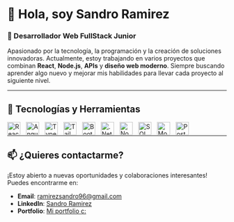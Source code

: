 # 👋 Hola, soy Sandro Ramirez

### 🌟 Desarrollador Web FullStack Junior

Apasionado por la tecnología, la programación y la creación de soluciones innovadoras. Actualmente, estoy trabajando en varios proyectos que combinan **React**, **Node.js**, **APIs** y **diseño web moderno**. Siempre buscando aprender algo nuevo y mejorar mis habilidades para llevar cada proyecto al siguiente nivel.

---

## 🚀 Tecnologías y Herramientas

<img align="left" alt="React" width="30" style="padding-right:10px;" src="https://cdn.jsdelivr.net/gh/devicons/devicon/icons/react/react-original.svg"/>
<img align="left" alt="Angular" width="30" style="padding-right:10px;" src="https://cdn.jsdelivr.net/gh/devicons/devicon/icons/angularjs/angularjs-original.svg"/>
<img align="left" alt="TypeScript" width="30" style="padding-right:10px;" src="https://cdn.jsdelivr.net/gh/devicons/devicon/icons/typescript/typescript-original.svg"/>
<img align="left" alt="Tailwind" width="30" style="padding-right:10px;" src="https://cdn.jsdelivr.net/gh/devicons/devicon/icons/tailwindcss/tailwindcss-plain.svg"/>
<img align="left" alt="Bootstrap" width="30" style="padding-right:10px;" src="https://cdn.jsdelivr.net/gh/devicons/devicon/icons/bootstrap/bootstrap-original.svg"/>
<img align="left" alt=".Net" width="30" style="padding-right:10px;" src="https://cdn.jsdelivr.net/gh/devicons/devicon/icons/dotnetcore/dotnetcore-original.svg"/>
<img align="left" alt="Node.js" width="30" style="padding-right:10px;" src="https://cdn.jsdelivr.net/gh/devicons/devicon/icons/nodejs/nodejs-original.svg"/>
<img align="left" alt="SQL Server" width="30" style="padding-right:10px;" src="https://cdn.jsdelivr.net/gh/devicons/devicon/icons/microsoftsqlserver/microsoftsqlserver-plain.svg"/>
<img align="left" alt="MongoDB" width="30" style="padding-right:10px;" src="https://cdn.jsdelivr.net/gh/devicons/devicon/icons/mongodb/mongodb-original.svg"/>
<img align="left" alt="Postman" width="30" style="padding-right:10px;" src="https://cdn.jsdelivr.net/gh/devicons/devicon/icons/postman/postman-original.svg"/>
<br/>

---

## 📫 ¿Quieres contactarme?

¡Estoy abierto a nuevas oportunidades y colaboraciones interesantes! Puedes encontrarme en:

- **Email**: ramirezsandro96@gmail.com
- **LinkedIn**: [Sandro Ramirez](https://www.linkedin.com/in/sandro-ramirez)
- **Portfolio**: [Mi portfolio c:](https://ramirezsandro.com)
